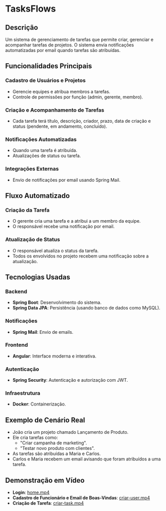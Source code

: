 # TasksFlows

## Descrição

Um sistema de gerenciamento de tarefas que permite criar, gerenciar e acompanhar tarefas de projetos. O sistema envia notificações automatizadas por email quando tarefas são atribuídas.

## Funcionalidades Principais

### Cadastro de Usuários e Projetos

- Gerencie equipes e atribua membros a tarefas.
- Controle de permissões por função (admin, gerente, membro).

### Criação e Acompanhamento de Tarefas

- Cada tarefa terá título, descrição, criador, prazo, data de criação e status (pendente, em andamento, concluído).

### Notificações Automatizadas

- Quando uma tarefa é atribuída.
- Atualizações de status ou tarefa.

### Integrações Externas

- Envio de notificações por email usando Spring Mail.

## Fluxo Automatizado

### Criação da Tarefa

- O gerente cria uma tarefa e a atribui a um membro da equipe.
- O responsável recebe uma notificação por email.

### Atualização de Status

- O responsável atualiza o status da tarefa.
- Todos os envolvidos no projeto recebem uma notificação sobre a atualização.

## Tecnologias Usadas

### Backend

- **Spring Boot**: Desenvolvimento do sistema.
- **Spring Data JPA**: Persistência (usando banco de dados como MySQL).

### Notificações

- **Spring Mail**: Envio de emails.

### Frontend 

- **Angular**: Interface moderna e interativa.

### Autenticação

- **Spring Security**: Autenticação e autorização com JWT.

### Infraestrutura

- **Docker**: Containerização.

## Exemplo de Cenário Real

- João cria um projeto chamado Lançamento de Produto.
- Ele cria tarefas como:
  - "Criar campanha de marketing".
  - "Testar novo produto com clientes".
- As tarefas são atribuídas a Maria e Carlos.
- Carlos e Maria recebem um email avisando que foram atribuídos a uma tarefa.

## Demonstração em Vídeo

- **Login**: [home.mp4](https://drive.google.com/file/d/1z_IEI3M-HebP8w_zuguPNEhjHWV4eUH5/view?usp=drive_link)
- **Cadastro de Funcionário e Email de Boas-Vindas**: [criar-user.mp4](https://drive.google.com/file/d/17rnlEsnjHVpzzbIXJjuQ1XJiH1B6_F2C/view?usp=drive_link)
- **Criação de Tarefa**: [criar-task.mp4](https://drive.google.com/file/d/1w0-hgGjhdq4iFARnH1Esi8TNx6UmquSN/view?usp=drive_link)
